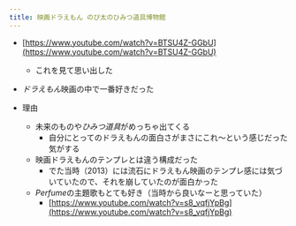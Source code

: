 ```yaml
---
title: 映画ドラえもん のび太のひみつ道具博物館
---
```


* [https://www.youtube.com/watch?v=BTSU4Z-GGbU](https://www.youtube.com/watch?v=BTSU4Z-GGbU)
  
  * これを見て思い出した
* *ドラえもん*映画の中で一番好きだった

* 理由
  
  * 未来のものや*ひみつ道具*がめっちゃ出てくる
    * 自分にとってのドラえもんの面白さがまさにこれ〜という感じだった気がする
  * 映画ドラえもんのテンプレとは違う構成だった
    * でた当時（2013）には流石にドラえもん映画のテンプレ感には気づいていたので、それを崩していたのが面白かった
  * *Perfume*の主題歌もとても好き（当時から良いなーと思っていた）
    * [https://www.youtube.com/watch?v=s8_vqfjYpBg](https://www.youtube.com/watch?v=s8_vqfjYpBg)
